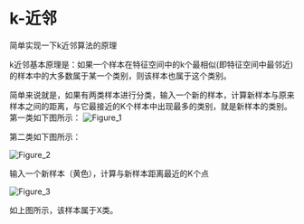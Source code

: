 # k-近邻
简单实现一下k近邻算法的原理

k近邻基本原理是：如果一个样本在特征空间中的k个最相似(即特征空间中最邻近)的样本中的大多数属于某一个类别，则该样本也属于这个类别。

简单来说就是，如果有两类样本进行分类，输入一个新的样本，计算新样本与原来样本之间的距离，与它最接近的K个样本中出现最多的类别，就是新样本的类别。
第一类如下图所示：
![Figure_1](https://user-images.githubusercontent.com/68314193/145700492-6e4fde5a-96a5-42d5-a39f-62acf3f8a190.png)

第二类如下图所示：

![Figure_2](https://user-images.githubusercontent.com/68314193/145700496-e76180aa-09da-479e-ab81-c460d765eadf.png)

输入一个新样本（黄色），计算与新样本距离最近的K个点

![Figure_3](https://user-images.githubusercontent.com/68314193/145700521-ba0e1374-abcd-4959-bf54-10067de2a510.png)

如上图所示，该样本属于X类。
